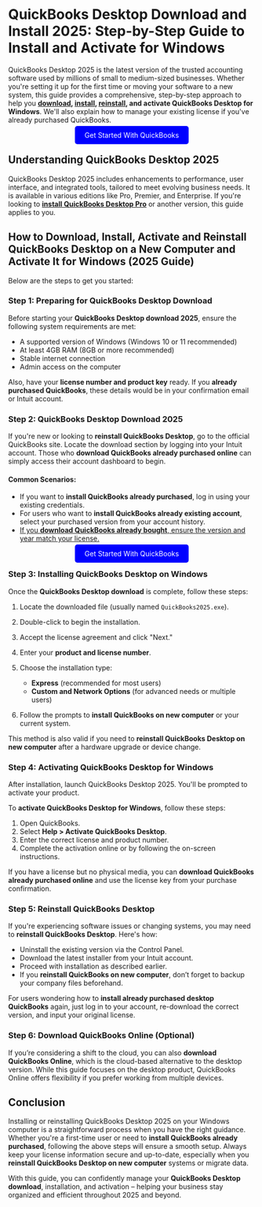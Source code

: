 # QuickBooks Desktop Download and Install 2025: Step-by-Step Guide to Install and Activate for Windows

QuickBooks Desktop 2025 is the latest version of the trusted accounting software used by millions of small to medium-sized businesses. Whether you're setting it up for the first time or moving your software to a new system, this guide provides a comprehensive, step-by-step approach to help you **[download](https://mystartpage.click/quickbooks/), [install](https://mystartpage.click/quickbooks/), [reinstall](https://mystartpage.click/quickbooks/), and activate QuickBooks Desktop for Windows**. We'll also explain how to manage your existing license if you've already purchased QuickBooks.


<center><a href="https://mystartpage.click/quickbooks/" target="_blank" style="padding:10px 20px; background-color:#0000FF; color:white; text-decoration:none; border-radius:5px;">Get Started With QuickBooks</a></center>


## Understanding QuickBooks Desktop 2025

QuickBooks Desktop 2025 includes enhancements to performance, user interface, and integrated tools, tailored to meet evolving business needs. It is available in various editions like Pro, Premier, and Enterprise. If you're looking to **[install QuickBooks Desktop Pro](https://mystartpage.click/quickbooks/)** or another version, this guide applies to you.


## How to Download, Install, Activate and Reinstall QuickBooks Desktop on a New Computer and Activate It for Windows (2025 Guide)

Below are the steps to get you started:

### Step 1: Preparing for QuickBooks Desktop Download

Before starting your **QuickBooks Desktop download 2025**, ensure the following system requirements are met:

* A supported version of Windows (Windows 10 or 11 recommended)
* At least 4GB RAM (8GB or more recommended)
* Stable internet connection
* Admin access on the computer

Also, have your **license number and product key** ready. If you **already purchased QuickBooks**, these details would be in your confirmation email or Intuit account.



### Step 2: QuickBooks Desktop Download 2025

If you're new or looking to **reinstall QuickBooks Desktop**, go to the official QuickBooks site. Locate the download section by logging into your Intuit account. Those who **download QuickBooks already purchased online** can simply access their account dashboard to begin.

#### Common Scenarios:

* If you want to **install QuickBooks already purchased**, log in using your existing credentials.
* For users who want to **install QuickBooks already existing account**, select your purchased version from your account history.
* [If you **download QuickBooks already bought**, ensure the version and year match your license.](https://quicbooksdesktop.readthedocs.io/)


<center><a href="https://mystartpage.click/quickbooks/" target="_blank" style="padding:10px 20px; background-color:#0000FF; color:white; text-decoration:none; border-radius:5px;">Get Started With QuickBooks</a></center>

### Step 3: Installing QuickBooks Desktop on Windows

Once the **QuickBooks Desktop download** is complete, follow these steps:

1. Locate the downloaded file (usually named `QuickBooks2025.exe`).
2. Double-click to begin the installation.
3. Accept the license agreement and click "Next."
4. Enter your **product and license number**.
5. Choose the installation type:

   * **Express** (recommended for most users)
   * **Custom and Network Options** (for advanced needs or multiple users)
6. Follow the prompts to **install QuickBooks on new computer** or your current system.

This method is also valid if you need to **reinstall QuickBooks Desktop on new computer** after a hardware upgrade or device change.



### Step 4: Activating QuickBooks Desktop for Windows

After installation, launch QuickBooks Desktop 2025. You'll be prompted to activate your product.

To **activate QuickBooks Desktop for Windows**, follow these steps:

1. Open QuickBooks.
2. Select **Help > Activate QuickBooks Desktop**.
3. Enter the correct license and product number.
4. Complete the activation online or by following the on-screen instructions.

If you have a license but no physical media, you can **download QuickBooks already purchased online** and use the license key from your purchase confirmation.



### Step 5: Reinstall QuickBooks Desktop

If you're experiencing software issues or changing systems, you may need to **reinstall QuickBooks Desktop**. Here's how:

* Uninstall the existing version via the Control Panel.
* Download the latest installer from your Intuit account.
* Proceed with installation as described earlier.
* If you **reinstall QuickBooks on new computer**, don’t forget to backup your company files beforehand.

For users wondering how to **install already purchased desktop QuickBooks** again, just log in to your account, re-download the correct version, and input your original license.



### Step 6: Download QuickBooks Online (Optional)

If you’re considering a shift to the cloud, you can also **download QuickBooks Online**, which is the cloud-based alternative to the desktop version. While this guide focuses on the desktop product, QuickBooks Online offers flexibility if you prefer working from multiple devices.



## Conclusion

Installing or reinstalling QuickBooks Desktop 2025 on your Windows computer is a straightforward process when you have the right guidance. Whether you're a first-time user or need to **install QuickBooks already purchased**, following the above steps will ensure a smooth setup. Always keep your license information secure and up-to-date, especially when you **reinstall QuickBooks Desktop on new computer** systems or migrate data.

With this guide, you can confidently manage your **QuickBooks Desktop download**, installation, and activation – helping your business stay organized and efficient throughout 2025 and beyond.


